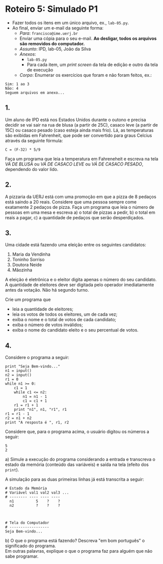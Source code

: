 <meta http-equiv="Content-Type" content="text/html; charset=UTF-8"/></p>        

Roteiro 5: Simulado P1
======================

- Fazer todos os itens em um único arquivo, ex., `lab-05.py`.
- Ao final, enviar um e-mail da seguinte forma:
    - *Para*: `francisco@ime.uerj.br`
    - Enviar uma cópia para o seu e-mail.
      **Ao desligar, todos os arquivos são removidos do computador.**
    - *Assunto*: IPD, lab-05, João da Silva
    - *Anexos*:
        - `lab-05.py`
        - Para cada item, um *print screen* da tela de edição e outro da tela de execução
    - *Corpo*: Enumerar os exercícios que foram e não foram feitos, ex.:

```
Sim: 1 ao 3
Não: 4
Seguem arquivos em anexo...
```

## 1.

Um aluno de IPD está nos Estados Unidos durante o outono e precisa decidir se
vai sair na rua de blusa (a partir de 25C), casaco leve (a partir de 15C) ou
casaco pesado (caso esteja ainda mais frio).
Lá, as temperaturas são exibidas em Fahrenheit, que pode ser convertido para
graus Celcius através da seguinte fórmula:

    C = (F-32) * 5/9

Faça um programa que leia a temperatura em Fahreneheit e escreva na tela
*VÁ DE BLUSA* ou *VÁ DE CASACO LEVE* ou *VÁ DE CASACO PESADO*, dependendo do
valor lido.

## 2.

A pizzaria da UERJ está com uma promoção em que a pizza de 8 pedaços está
saindo a 20 reais.
Considere que uma pessoa sempre come exatamente 2 pedaços de pizza.
Faça um programa que leia o número de pessoas em uma mesa e escreva
a) o total de pizzas a pedir,
b) o total em reais a pagar,
c) a quantidade de pedaços que serão desperdiçados.

## 3.

Uma cidade está fazendo uma eleição entre os seguintes candidatos:

1. Maria da Vendinha
2. Toninho Sorriso
3. Doutora Neide
4. Mãozinha

A eleição é eletrônica e o eleitor digita apenas o número do seu candidato.
A quantidade de eleitores deve ser digitada pelo operador imediatamente antes
da votação.
Não há segundo turno.

Crie um programa que
- leia a quantidade de eleitores;
- leia os votos de todos os eleitores, um de cada vez;
- exiba o nome e o total de votos de cada candidato;
- exiba o número de votos inválidos;
- exiba o nome do candidato eleito e o seu percentual de votos.

## 4.

Considere o programa a seguir:

```
print "Seja Bem-vindo..."
n1 = input()
n2 = input()
r1 = 0
while n1 >= 0:
    c1 = 1
    while c1 <= n2:
        n1 = n1 - 1
        c1 = c1 + 1
    r1 = r1 + 1
    print "n1", n1, "r1", r1
r1 = r1 - 1
r2 = n1 + n2
print "A resposta é ", r1, r2
```

Considere que, para o programa acima, o usuário digitou os números a seguir:

```
5
2
```

a) Simule a execução do programa considerando a entrada e transcreva o estado
   da memória (conteúdo das variáveis) e saída na tela (efeito dos `print`).

A simulação para as duas primeiras linhas já está transcrita a seguir:

```
# Estado da Memória
# Variável val1 val2 val3 ...
# -------- ---- ---- ----
  n1          5    ?    ?
  n2          ?    ?    ?



# Tela do Computador
# ------------------
Seja Bem-vindo...
```

b) O que o programa está fazendo? Descreva "em bom português" o significado
   do programa.                          
   Em outras palavras, explique o que o programa faz para alguém que não sabe
   programar.
